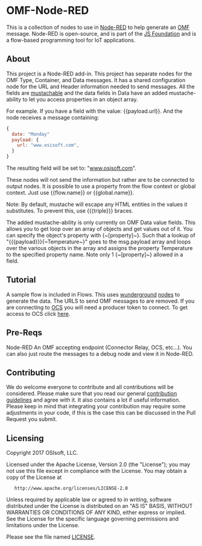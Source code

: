 # OMF-Node-RED
This is a collection of nodes to use in [Node-RED](https://nodered.org/) to help generate an [OMF](http://omf-docs.readthedocs.io/en/latest/) message.  Node-RED is open-source, and is part of the [JS Foundation](https://js.foundation/community/projects) and is a flow-based programming tool for IoT applications.     

## About
This project is a Node-RED add-in.  This project has separate nodes for the OMF Type, Container, and Data messages.  It has a shared configuration node for the URL and Header information needed to send messages.  All the fields are [mustachable](http://mustache.github.io/mustache.5.html) and the data fields in Data have an added mustache-ability to let you access properties in an object array.    

For example.  If you have a field with the value: {{payload.url}}.  And the node receives a message containing: 
```javascript
{
  date: "Monday"
  payload: {
    url: "www.osisoft.com",
  }
}
```
The resulting field will be set to: "www.osisoft.com".

These nodes will not send the information but rather are to be connected to output nodes.
It is possible to use a property from the flow context or global context. Just use {{flow.name}} or {{global.name}}.


Note: By default, mustache will escape any HTML entities in the values it substitutes. To prevent this, use {{{triple}}} braces.

The added mustache-ability is only currently on OMF Data value fields.  This allows you to get loop over an array of objects and get values out of it.  You can specify the object's property with {\~[property]\~}. Such that a lookup of "{{{payload}}}{\~Temperature\~}" goes to the msg.payload array and loops over the various objects in the array and assigns the property Temperature to the specified property name. Note only 1 {\~[property]\~} allowed in a field.


## Tutorial
A sample flow is included in Flows.  This uses [wunderground](https://www.wunderground.com/) [nodes](https://www.npmjs.com/package/wundergroundnode) to generate the data.  The URLS to send OMF messages to are removed.  If you are connecting to [OCS](https://cloud.osisoft.com/welcome) you will need a producer token to connect.  To get access to OCS click [here](http://pages.osisoft.com/OSIsoft-Partner-Preview.html). 


## Pre-Reqs
Node-RED
An OMF accepting endpoint (Connector Relay, OCS, etc...).  You can also just route the messages to a debug node and view it in Node-RED.


## Contributing
We do welcome everyone to contribute and all contributions will be considered. Please make sure that you read our general [contribution guidelines](https://github.com/osisoft/contributing) and agree with it.  It also contains a lot if useful information. Please keep in mind that integrating your contribution may require some adjustments in your code, if this is the case this can be discussed in the Pull Request you submit.


## Licensing

Copyright 2017 OSIsoft, LLC.

   Licensed under the Apache License, Version 2.0 (the "License");
   you may not use this file except in compliance with the License.
   You may obtain a copy of the License at

       http://www.apache.org/licenses/LICENSE-2.0

   Unless required by applicable law or agreed to in writing, software
   distributed under the License is distributed on an "AS IS" BASIS,
   WITHOUT WARRANTIES OR CONDITIONS OF ANY KIND, either express or implied.
   See the License for the specific language governing permissions and
   limitations under the License.

Please see the file named [LICENSE](LICENSE).

